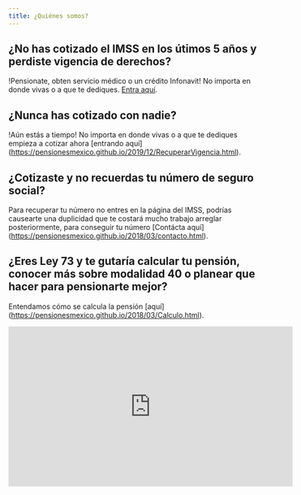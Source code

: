```yaml
---
title: ¿Quiénes somos?
---
```


## ¿No has cotizado el IMSS en los útimos 5 años y perdiste vigencia de derechos? 

!Pensionate, obten servicio médico o un crédito Infonavit! No importa en donde vivas o a que te dediques. [Entra aquí](https://pensionesmexico.github.io/2019/12/RecuperarVigencia.html).

## ¿Nunca has cotizado con nadie? 

!Aún estás a tiempo! No importa en donde vivas o a que te dediques empieza a cotizar ahora [entrando aquí]  (https://pensionesmexico.github.io/2019/12/RecuperarVigencia.html).

## ¿Cotizaste y no recuerdas tu número de seguro social? 

Para recuperar tu número no entres en la página del IMSS, podrías causearte una duplicidad que te costará mucho trabajo arreglar posteriormente, para conseguir tu número [Contácta aquí] (https://pensionesmexico.github.io/2018/03/contacto.html).

## ¿Eres Ley 73 y te gutaría calcular tu pensión, conocer más sobre modalidad 40 o planear que hacer para pensionarte mejor? 
Entendamos cómo se calcula la pensión [aquí] (https://pensionesmexico.github.io/2018/03/Calculo.html).

<iframe width="560" height="315" src="https://www.youtube.com/embed/ijkAO70GNP0?rel=0&amp;showinfo=0" frameborder="0" allow="autoplay; encrypted-media" allowfullscreen></iframe>


 
